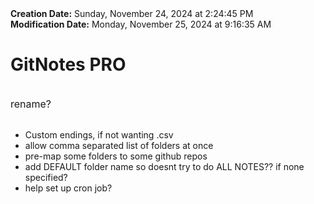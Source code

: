 <div><b>Creation Date:</b> Sunday, November 24, 2024 at 2:24:45 PM<br></div>
<div><b>Modification Date:</b> Monday, November 25, 2024 at 9:16:35 AM<br></div>
<div><h1>GitNotes PRO</h1></div>
<div><br></div>
<div><span style="font-size: 16px">rename?</span><br></div>
<div><br></div>
<ul>
<li>Custom endings, if not wanting .csv</li>
<li>allow comma separated list of folders at once</li>
<li>pre-map some folders to some github repos</li>
<li>add DEFAULT folder name so doesnt try to do ALL NOTES?? if none specified?</li>
<li>help set up cron job?</li>
</ul>

